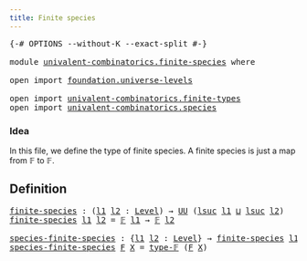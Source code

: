 ```yaml
---
title: Finite species
---
```


<pre class="Agda"><a id="40" class="Symbol">{-#</a> <a id="44" class="Keyword">OPTIONS</a> <a id="52" class="Pragma">--without-K</a> <a id="64" class="Pragma">--exact-split</a> <a id="78" class="Symbol">#-}</a>

<a id="83" class="Keyword">module</a> <a id="90" href="univalent-combinatorics.finite-species.html" class="Module">univalent-combinatorics.finite-species</a> <a id="129" class="Keyword">where</a>

<a id="136" class="Keyword">open</a> <a id="141" class="Keyword">import</a> <a id="148" href="foundation.universe-levels.html" class="Module">foundation.universe-levels</a>

<a id="176" class="Keyword">open</a> <a id="181" class="Keyword">import</a> <a id="188" href="univalent-combinatorics.finite-types.html" class="Module">univalent-combinatorics.finite-types</a>
<a id="225" class="Keyword">open</a> <a id="230" class="Keyword">import</a> <a id="237" href="univalent-combinatorics.species.html" class="Module">univalent-combinatorics.species</a>
</pre>
### Idea

In this file, we define the type of finite species. A finite
species is just a map from 𝔽 to 𝔽.

## Definition

<pre class="Agda"><a id="finite-species"></a><a id="404" href="univalent-combinatorics.finite-species.html#404" class="Function">finite-species</a> <a id="419" class="Symbol">:</a> <a id="421" class="Symbol">(</a><a id="422" href="univalent-combinatorics.finite-species.html#422" class="Bound">l1</a> <a id="425" href="univalent-combinatorics.finite-species.html#425" class="Bound">l2</a> <a id="428" class="Symbol">:</a> <a id="430" href="Agda.Primitive.html#597" class="Postulate">Level</a><a id="435" class="Symbol">)</a> <a id="437" class="Symbol">→</a> <a id="439" href="foundation-core.universe-levels.html#235" class="Primitive">UU</a> <a id="442" class="Symbol">(</a><a id="443" href="Agda.Primitive.html#780" class="Primitive">lsuc</a> <a id="448" href="univalent-combinatorics.finite-species.html#422" class="Bound">l1</a> <a id="451" href="Agda.Primitive.html#810" class="Primitive Operator">⊔</a> <a id="453" href="Agda.Primitive.html#780" class="Primitive">lsuc</a> <a id="458" href="univalent-combinatorics.finite-species.html#425" class="Bound">l2</a><a id="460" class="Symbol">)</a>
<a id="462" href="univalent-combinatorics.finite-species.html#404" class="Function">finite-species</a> <a id="477" href="univalent-combinatorics.finite-species.html#477" class="Bound">l1</a> <a id="480" href="univalent-combinatorics.finite-species.html#480" class="Bound">l2</a> <a id="483" class="Symbol">=</a> <a id="485" href="univalent-combinatorics.finite-types.html#4550" class="Function">𝔽</a> <a id="487" href="univalent-combinatorics.finite-species.html#477" class="Bound">l1</a> <a id="490" class="Symbol">→</a> <a id="492" href="univalent-combinatorics.finite-types.html#4550" class="Function">𝔽</a> <a id="494" href="univalent-combinatorics.finite-species.html#480" class="Bound">l2</a>

<a id="species-finite-species"></a><a id="498" href="univalent-combinatorics.finite-species.html#498" class="Function">species-finite-species</a> <a id="521" class="Symbol">:</a> <a id="523" class="Symbol">{</a><a id="524" href="univalent-combinatorics.finite-species.html#524" class="Bound">l1</a> <a id="527" href="univalent-combinatorics.finite-species.html#527" class="Bound">l2</a> <a id="530" class="Symbol">:</a> <a id="532" href="Agda.Primitive.html#597" class="Postulate">Level</a><a id="537" class="Symbol">}</a> <a id="539" class="Symbol">→</a> <a id="541" href="univalent-combinatorics.finite-species.html#404" class="Function">finite-species</a> <a id="556" href="univalent-combinatorics.finite-species.html#524" class="Bound">l1</a> <a id="559" href="univalent-combinatorics.finite-species.html#527" class="Bound">l2</a> <a id="562" class="Symbol">→</a> <a id="564" href="univalent-combinatorics.species.html#429" class="Function">species</a> <a id="572" href="univalent-combinatorics.finite-species.html#524" class="Bound">l1</a> <a id="575" href="univalent-combinatorics.finite-species.html#527" class="Bound">l2</a>
<a id="578" href="univalent-combinatorics.finite-species.html#498" class="Function">species-finite-species</a> <a id="601" href="univalent-combinatorics.finite-species.html#601" class="Bound">F</a> <a id="603" href="univalent-combinatorics.finite-species.html#603" class="Bound">X</a> <a id="605" class="Symbol">=</a> <a id="607" href="univalent-combinatorics.finite-types.html#4606" class="Function">type-𝔽</a> <a id="614" class="Symbol">(</a><a id="615" href="univalent-combinatorics.finite-species.html#601" class="Bound">F</a> <a id="617" href="univalent-combinatorics.finite-species.html#603" class="Bound">X</a><a id="618" class="Symbol">)</a>
</pre>
